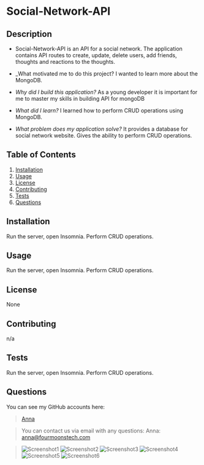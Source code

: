 # Social-Network-API

## Description
     
* Social-Network-API is an API for a social network. The application contains API routes to create, update, delete users, add friends, thoughts and reactions to the thoughts. 

* _What motivated me to do this project? I wanted to learn more about the MongoDB. 

* _Why did I build this application?_ As a young developer it is important for me to master my skills in building API for mongoDB

* _What did I learn?_  I learned how to perform CRUD operations using MongoDB.   

* _What problem does my application solve?_ It provides a database for social network website. Gives the ability to perform CRUD operations. 
      

## Table of Contents
    
1. [Installation](#installation)
1. [Usage](#usage)
1. [License](#license)
1. [Contributing](#contributing)
1. [Tests](#tests)
1. [Questions](#tests)

## Installation
Run the server, open Insomnia. Perform CRUD operations.

## Usage
Run the server, open Insomnia. Perform CRUD operations. 
## License
None
## Contributing
n/a
## Tests
Run the server, open Insomnia. Perform CRUD operations.
## Questions
You can see my GitHub accounts here:
>[Anna](https://github.com/Four-Moons-Tech)


>You can contact us via email with any questions:
>Anna:  anna@fourmoonstech.com



>![Screenshot1](<images/Screenshot 1.png>) 
>![Screenshot2](<images/Screenshot 2.png>) 
>![Screenshot3](<images/Screenshot 3.png>)
>![Screenshot4](<images/Screenshot 4.png>)
>![Screenshot5](<images/Screenshot 5.png>)
>![Screenshot6](<images/Screenshot 6.png>)
